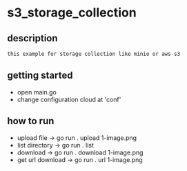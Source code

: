 # s3_storage_collection

## description
```sh
this example for storage collection like minio or aws-s3
```

## getting started
- open main.go
- change configuration cloud at 'conf'

## how to run
- upload file -> go run . upload 1-image.png
- list directory -> go run . list 
- download -> go run . download 1-image.png
- get url download -> go run . url 1-image.png
